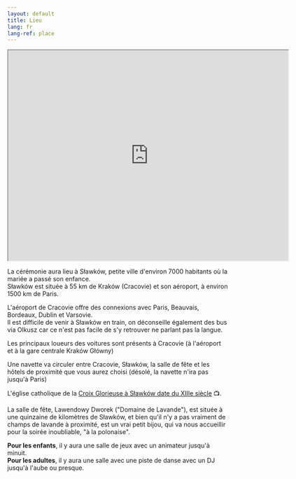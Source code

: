 ```yaml
---
layout: default
title: Lieu
lang: fr
lang-ref: place
---
```


<div class="row">
  <div class="col-12 col-lg-7">
    <div class="embed-responsive embed-responsive-4by3 mb-3">
      <iframe class="embed-responsive-item" src="https://www.google.com/maps/d/embed?mid=1jzOgKXO6KpMJtOiK9IPUWrAftaBUyFbJ" width="640" height="480"></iframe>
    </div>
  </div>

  <div class="col-12 col-lg-5">
    <p>La cérémonie aura lieu à Sławków, petite ville d'environ 7000 habitants où la mariée a passé son enfance.<br />
    Sławków est située à 55 km de Kraków (Cracovie) et son aéroport, à environ 1500 km de Paris.</p>
    <p>L'aéroport de Cracovie offre des connexions avec Paris, Beauvais, Bordeaux, Dublin et Varsovie.<br />
    Il est difficile de venir à Sławków en train, on déconseille également des bus via Olkusz car ce n'est pas facile de s'y retrouver ne parlant pas la langue.</p>
    <p>Les principaux loueurs des voitures sont présents à Cracovie (à l'aéroport et à la gare centrale Kraków Główny)</p>
    <p>Une navette va circuler entre Cracovie, Sławków, la salle de fête et les hôtels de proximité que vous aurez choisi (désolé, la navette n'ira pas jusqu'à Paris)</p>
    <p>L'église catholique de la <a target="_blank" href="https://www.youtube.com/watch?v=xvJCQGLztnU">Croix Glorieuse à Sławków date du XIIIe siècle</a> 📺.</p> 
    <p>La salle de fête, Lawendowy Dworek ("Domaine de Lavande"), est située à une quinzaine de kilomètres de Sławków, et bien qu'il n'y a pas vraiment de champs de lavande à proximité, est un vrai petit bijou, qui va nous accueillir pour la soirée inoubliable, "à la polonaise".</p>
    <p><strong>Pour les enfants</strong>, il y aura une salle de jeux avec un animateur jusqu'à minuit.<br />
    <strong>Pour les adultes</strong>, il y aura une salle avec une piste de danse avec un DJ jusqu'à l'aube ou presque.</p>
  </div>
</div>
